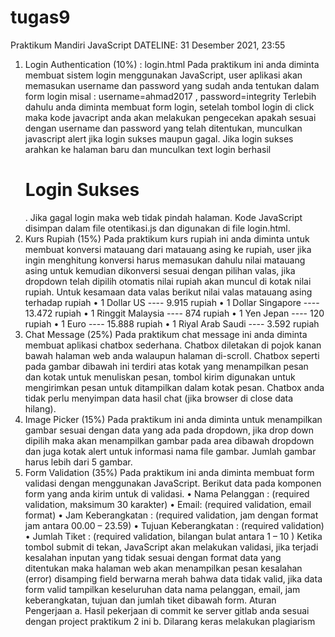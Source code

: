 # tugas9
Praktikum Mandiri JavaScript 
DATELINE: 31 Desember 2021, 23:55
1. Login Authentication (10%) : login.html
Pada praktikum ini anda diminta membuat sistem login menggunakan JavaScript, user aplikasi 
akan memasukan username dan password yang sudah anda tentukan dalam form login misal :
username=ahmad2017 , password=integrity
Terlebih dahulu anda diminta membuat form login, setelah tombol login di click maka kode 
javacript anda akan melakukan pengecekan apakah sesuai dengan username dan password yang 
telah ditentukan, munculkan javascript alert jika login sukses maupun gagal. Jika login sukses 
arahkan ke halaman baru dan munculkan text login berhasil <h1>Login Sukses</h1>. Jika gagal 
login maka web tidak pindah halaman. 
Kode JavaScript disimpan dalam file otentikasi.js dan digunakan di file login.html.
2. Kurs Rupiah (15%)
Pada praktikum kurs rupiah ini anda diminta untuk membuat konversi matauang dari matauang 
asing ke rupiah, user jika ingin menghitung konversi harus memasukan dahulu nilai matauang 
asing untuk kemudian dikonversi sesuai dengan pilihan valas, jika dropdown telah dipilih otomatis 
nilai rupiah akan muncul di kotak nilai rupiah.
Untuk kesamaan data valas berikut nilai valas matauang asing terhadap rupiah
• 1 Dollar US ---- 9.915 rupiah
• 1 Dollar Singapore ---- 13.472 rupiah
• 1 Ringgit Malaysia ---- 874 rupiah
• 1 Yen Jepan ---- 120 rupiah
• 1 Euro ---- 15.888 rupiah
• 1 Riyal Arab Saudi ---- 3.592 rupiah
3. Chat Message (25%)
Pada praktikum chat message ini anda diminta membuat aplikasi chatbox sederhana. Chatbox 
diletakan di pojok kanan bawah halaman web anda walaupun halaman di-scroll. Chatbox seperti 
pada gambar dibawah ini terdiri atas kotak yang menampilkan pesan dan kotak untuk menuliskan 
pesan, tombol kirim digunakan untuk mengirimkan pesan untuk ditampilkan dalam kotak pesan.
Chatbox anda tidak perlu menyimpan data hasil chat (jika browser di close data hilang).
4. Image Picker (15%)
Pada praktikum ini anda diminta untuk menampilkan gambar sesuai dengan data yang ada pada 
dropdown, jika drop down dipilih maka akan menampilkan gambar pada area dibawah dropdown 
dan juga kotak alert untuk informasi nama file gambar. Jumlah gambar harus lebih dari 5 gambar.
5. Form Validation (35%)
Pada praktikum ini anda diminta membuat form validasi dengan menggunakan JavaScript. Berikut 
data pada komponen form yang anda kirim untuk di validasi.
• Nama Pelanggan : (required validation, maksimum 30 karakter)
• Email: (required validation, email format)
• Jam Keberangkatan : (required validation, jam dengan format jam antara 00.00 – 23.59)
• Tujuan Keberangkatan : (required validation)
• Jumlah Tiket : (required validation, bilangan bulat antara 1 – 10 )
Ketika tombol submit di tekan, JavaScript akan melakukan validasi, jika terjadi kesalahan inputan 
yang tidak sesuai dengan format data yang ditentukan maka halaman web akan menampilkan 
pesan kesalahan (error) disamping field berwarna merah bahwa data tidak valid, jika data form 
valid tampilkan keseluruhan data nama pelanggan, email, jam keberangkatan, tujuan dan jumlah 
tiket dibawah form.
Aturan Pengerjaan 
a. Hasil pekerjaan di commit ke server gitlab anda sesuai dengan project praktikum 2 ini
b. Dilarang keras melakukan plagiarism
